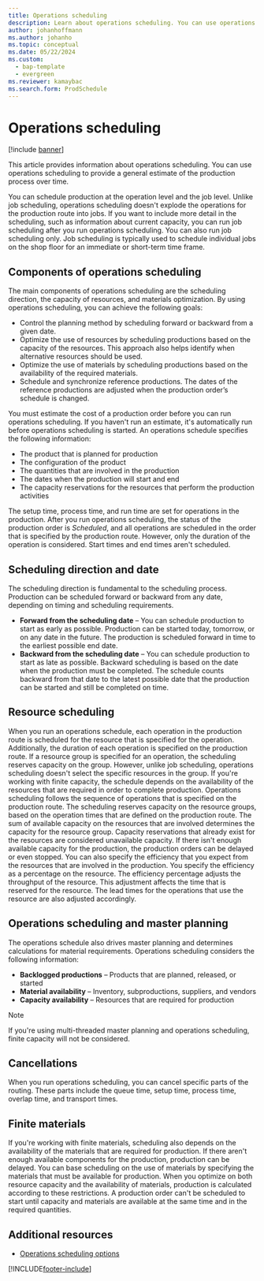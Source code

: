 ```yaml
---
title: Operations scheduling
description: Learn about operations scheduling. You can use operations scheduling to provide a general estimate of the production process over time.
author: johanhoffmann
ms.author: johanho
ms.topic: conceptual
ms.date: 05/22/2024
ms.custom:
  - bap-template
  - evergreen
ms.reviewer: kamaybac
ms.search.form: ProdSchedule
---
```


# Operations scheduling

[!include [banner](../includes/banner.md)]

This article provides information about operations scheduling. You can use operations scheduling to provide a general estimate of the production process over time.

You can schedule production at the operation level and the job level. Unlike job scheduling, operations scheduling doesn't explode the operations for the production route into jobs. If you want to include more detail in the scheduling, such as information about current capacity, you can run job scheduling after you run operations scheduling. You can also run job scheduling only. Job scheduling is typically used to schedule individual jobs on the shop floor for an immediate or short-term time frame.

## Components of operations scheduling

The main components of operations scheduling are the scheduling direction, the capacity of resources, and materials optimization. By using operations scheduling, you can achieve the following goals:

- Control the planning method by scheduling forward or backward from a given date.
- Optimize the use of resources by scheduling productions based on the capacity of the resources. This approach also helps identify when alternative resources should be used.
- Optimize the use of materials by scheduling productions based on the availability of the required materials.
- Schedule and synchronize reference productions. The dates of the reference productions are adjusted when the production order’s schedule is changed.

You must estimate the cost of a production order before you can run operations scheduling. If you haven't run an estimate, it's automatically run before operations scheduling is started. An operations schedule specifies the following information:

- The product that is planned for production
- The configuration of the product
- The quantities that are involved in the production
- The dates when the production will start and end
- The capacity reservations for the resources that perform the production activities

The setup time, process time, and run time are set for operations in the production. After you run operations scheduling, the status of the production order is *Scheduled*, and all operations are scheduled in the order that is specified by the production route. However, only the duration of the operation is considered. Start times and end times aren't scheduled.

## Scheduling direction and date

The scheduling direction is fundamental to the scheduling process. Production can be scheduled forward or backward from any date, depending on timing and scheduling requirements.

- **Forward from the scheduling date** – You can schedule production to start as early as possible. Production can be started today, tomorrow, or on any date in the future. The production is scheduled forward in time to the earliest possible end date.
- **Backward from the scheduling date** – You can schedule production to start as late as possible. Backward scheduling is based on the date when the production must be completed. The schedule counts backward from that date to the latest possible date that the production can be started and still be completed on time.

## Resource scheduling

When you run an operations schedule, each operation in the production route is scheduled for the resource that is specified for the operation. Additionally, the duration of each operation is specified on the production route. If a resource group is specified for an operation, the scheduling reserves capacity on the group. However, unlike job scheduling, operations scheduling doesn't select the specific resources in the group. If you're working with finite capacity, the schedule depends on the availability of the resources that are required in order to complete production. Operations scheduling follows the sequence of operations that is specified on the production route. The scheduling reserves capacity on the resource groups, based on the operation times that are defined on the production route. The sum of available capacity on the resources that are involved determines the capacity for the resource group. Capacity reservations that already exist for the resources are considered unavailable capacity. If there isn't enough available capacity for the production, the production orders can be delayed or even stopped. You can also specify the efficiency that you expect from the resources that are involved in the production. You specify the efficiency as a percentage on the resource. The efficiency percentage adjusts the throughput of the resource. This adjustment affects the time that is reserved for the resource. The lead times for the operations that use the resource are also adjusted accordingly.

## Operations scheduling and master planning

The operations schedule also drives master planning and determines calculations for material requirements. Operations scheduling considers the following information:

- **Backlogged productions** – Products that are planned, released, or started
- **Material availability** – Inventory, subproductions, suppliers, and vendors
- **Capacity availability** – Resources that are required for production

> [!NOTE]
> If you're using multi-threaded master planning and operations scheduling, finite capacity will not be considered.

## Cancellations

When you run operations scheduling, you can cancel specific parts of the routing. These parts include the queue time, setup time, process time, overlap time, and transport times.

## Finite materials

If you're working with finite materials, scheduling also depends on the availability of the materials that are required for production. If there aren't enough available components for the production, production can be delayed. You can base scheduling on the use of materials by specifying the materials that must be available for production. When you optimize on both resource capacity and the availability of materials, production is calculated according to these restrictions. A production order can't be scheduled to start until capacity and materials are available at the same time and in the required quantities.

## Additional resources

- [Operations scheduling options](operation-scheduling-options.md)

[!INCLUDE[footer-include](../../includes/footer-banner.md)]
